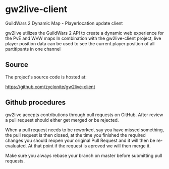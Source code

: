 # gw2live-client

GuildWars 2 Dynamic Map - Playerlocation update client

gw2live utilizes the GuildWars 2 API to create a dynamic web experience for the PvE and WvW maps
In combination with the gw2live-client project, live player position data can be used to see the current player position of all partitipants in one channel

## Source

The project's source code is hosted at:

https://github.com/zyclonite/gw2live-client

## Github procedures

gw2live accepts contributions through pull requests on GitHub. After review a pull
request should either get merged or be rejected.

When a pull request needs to be reworked, say you have missed something, the pull
request is then closed, at the time you finished the required changes you should
reopen your original Pull Request and it will then be re-evaluated. At that point if
the request is aproved we will then merge it.

Make sure you always rebase your branch on master before submitting pull requests.
